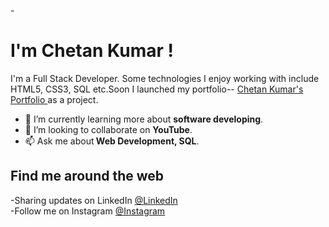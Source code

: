 -<h1>I'm Chetan Kumar ! </h1>
I'm a Full Stack Developer. Some 
technologies I enjoy working with include HTML5, CSS3, SQL etc.Soon I launched my portfolio-- <a href="https://YoungSTAAR.github.io/portfolio" >Chetan Kumar's Portfolio </a> as a project.

- 🌱 I’m currently learning more about <b> software developing</b>.
- 💞️ I’m looking to collaborate on <b>YouTube</b>.
- 📫 Ask me about<b> Web Development, SQL</b>. 

<h2> Find me around the web </h2>

-Sharing updates on LinkedIn <a href="https://www.linkedin.com/in/chetan-kumar-9752511b3/">@LinkedIn</a><br>
-Follow me on Instagram <a href="https://www.instagram.com/its_chinu_sohlot/">@Instagram</a>
